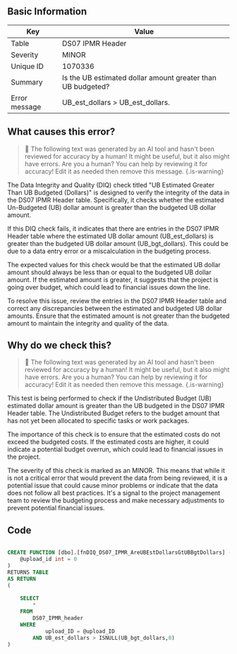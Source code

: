 ## Basic Information
| Key         | Value          |
|-------------|----------------|
| Table       | DS07 IPMR Header |
| Severity    | MINOR |
| Unique ID   | 1070336   |
| Summary     | Is the UB estimated dollar amount greater than UB budgeted? |
| Error message | UB_est_dollars > UB_est_dollars. |

## What causes this error?

> :robot: The following text was generated by an AI tool and hasn't been reviewed for accuracy by a human! It might be useful, but it also might have errors. Are you a human? You can help by reviewing it for accuracy! Edit it as needed then remove this message.
{.is-warning}

The Data Integrity and Quality (DIQ) check titled "UB Estimated Greater Than UB Budgeted (Dollars)" is designed to verify the integrity of the data in the DS07 IPMR Header table. Specifically, it checks whether the estimated Un-Budgeted (UB) dollar amount is greater than the budgeted UB dollar amount.

If this DIQ check fails, it indicates that there are entries in the DS07 IPMR Header table where the estimated UB dollar amount (UB_est_dollars) is greater than the budgeted UB dollar amount (UB_bgt_dollars). This could be due to a data entry error or a miscalculation in the budgeting process.

The expected values for this check would be that the estimated UB dollar amount should always be less than or equal to the budgeted UB dollar amount. If the estimated amount is greater, it suggests that the project is going over budget, which could lead to financial issues down the line.

To resolve this issue, review the entries in the DS07 IPMR Header table and correct any discrepancies between the estimated and budgeted UB dollar amounts. Ensure that the estimated amount is not greater than the budgeted amount to maintain the integrity and quality of the data.
## Why do we check this?

> :robot: The following text was generated by an AI tool and hasn't been reviewed for accuracy by a human! It might be useful, but it also might have errors. Are you a human? You can help by reviewing it for accuracy! Edit it as needed then remove this message.
{.is-warning}

This test is being performed to check if the Undistributed Budget (UB) estimated dollar amount is greater than the UB budgeted in the DS07 IPMR Header table. The Undistributed Budget refers to the budget amount that has not yet been allocated to specific tasks or work packages. 

The importance of this check is to ensure that the estimated costs do not exceed the budgeted costs. If the estimated costs are higher, it could indicate a potential budget overrun, which could lead to financial issues in the project. 

The severity of this check is marked as an MINOR. This means that while it is not a critical error that would prevent the data from being reviewed, it is a potential issue that could cause minor problems or indicate that the data does not follow all best practices. It's a signal to the project management team to review the budgeting process and make necessary adjustments to prevent potential financial issues.
## Code

```sql

CREATE FUNCTION [dbo].[fnDIQ_DS07_IPMR_AreUBEstDollarsGtUBBgtDollars] (
	@upload_id int = 0
)
RETURNS TABLE
AS RETURN
(
	
	SELECT 
		*
	FROM
		DS07_IPMR_header
	WHERE
			upload_ID = @upload_ID
		AND UB_est_dollars > ISNULL(UB_bgt_dollars,0)
)
```
